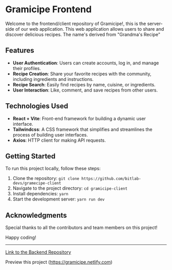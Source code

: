 # Gramicipe Frontend

Welcome to the frontend/client repository of Gramicipe!, this is the server-side of our web application. This web application allows users to share and discover delicious recipes. The name's derived from "Grandma's Recipe"

## Features

- **User Authentication**: Users can create accounts, log in, and manage their profiles.
- **Recipe Creation**: Share your favorite recipes with the community, including ingredients and instructions.
- **Recipe Search**: Easily find recipes by name, cuisine, or ingredients.
- **User Interaction**: Like, comment, and save recipes from other users.

## Technologies Used

- **React + Vite**: Front-end framework for building a dynamic user interface.
- **Tailwindcss**: A CSS framework that simplifies and streamlines the process of building user interfaces.
- **Axios**: HTTP client for making API requests.

## Getting Started

To run this project locally, follow these steps:

1. Clone the repository: `git clone https://github.com/bitlab-devs/gramecipe-client`
2. Navigate to the project directory: `cd gramicipe-client`
3. Install dependencies: `yarn`
4. Start the development server: `yarn run dev`

## Acknowledgments

Special thanks to all the contributors and team members on this project!

Happy coding!

---

[Link to the Backend Repository](https://github.com/bitlab-devs/gramicipe-server)

Preview this project (https://gramicipe.netlify.com)
